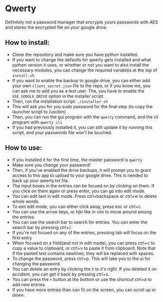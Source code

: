 # Qwerty
Definitely not a password manager that encrypts yours passwords with AES and stores the encrypted file on your google drive.

## How to install:
- Clone the repository and make sure you have python installed.
- If you want to change the defaults for qwerty gets installed and what python version it uses, or whether or not you want to also install the necessary modules, you can change the required variables at the top of `install.sh`.
- If you want to enable the backup to google drive, you can either add your own `client_secret.json` file to the repo, or if you know me, you can ask me to add you as a test user. The, you have to enable the `USE_GOOGLE_DRIVE` option in the installer script.
- Then, run the installation script:
`./installer.sh`
- This will ask you for you sudo password for the final step (to copy the launcher script to /usr/bin)
- Then, you can run the gui program with the `qwerty` command, and the cli program with `qwerty cli`
- If you had previously installed it, you can still update it by running this script, and your passwords file won't be touched.

## How to use:
- If you installed it for the first time, the master password is `qwerty`
- Make sure you change your password!
- Then, if you've enabled the drive backups, it will prompt you to grant access to this app to upload to your google drive. This is needed to back up your qwerty.txt file.
- The input boxes in the entries can be focued on by clicking on them. If you click on them again or press enter, you can go into edit mode.
- You can edit text in edit mode. Press ctrl+backspace or ctrl+w to delete whole words.
- To exit edit mode, you can either click away, press esc or ctrl+c.
- You can use the arrow keys, or hjkl like in vim to move around among the entries.
- You can use the search bar to search for entries. You can enter the search bar by pressing ctrl+/.
- If you're not focued on any of the entries, pressing tab will focus on the first entry
- When focused on a field(and not in edit mode), you can press ctrl+c to copy a value to clipboard, or ctrl+v to paste it from clipboard. Note that if the pasted text contains newlines, they will be replaced with spaces.
- To change the password, press ctrl+p. This will take you to the ui for changing the password.
- You can delete an entry by clicking the `X` to it's right. If you deleted it on accident, you can get it back by pressing ctrl+z.
- You can press the `+` button at the bottom or use the shortcut ctrl+a to add new entries.
- If you have more entries than can fit on the screen, you can scroll up or down.

